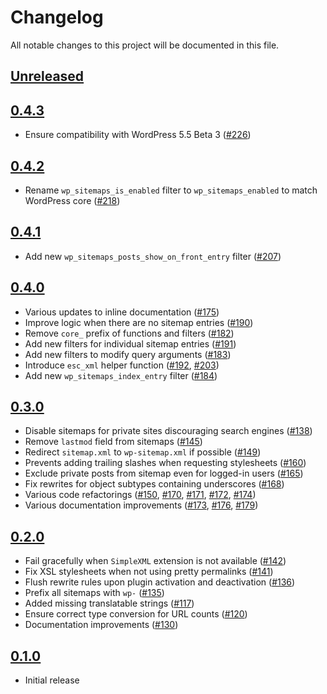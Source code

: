 # Changelog

All notable changes to this project will be documented in this file.

## [Unreleased]

## [0.4.3]

- Ensure compatibility with WordPress 5.5 Beta 3 ([#226](https://github.com/GoogleChromeLabs/wp-sitemaps/pull/226))

## [0.4.2]

- Rename `wp_sitemaps_is_enabled` filter to `wp_sitemaps_enabled` to match WordPress core ([#218](https://github.com/GoogleChromeLabs/wp-sitemaps/pull/218))

## [0.4.1]

- Add new `wp_sitemaps_posts_show_on_front_entry` filter ([#207](https://github.com/GoogleChromeLabs/wp-sitemaps/pull/207))

## [0.4.0]

- Various updates to inline documentation ([#175](https://github.com/GoogleChromeLabs/wp-sitemaps/pull/175))
- Improve logic when there are no sitemap entries ([#190](https://github.com/GoogleChromeLabs/wp-sitemaps/pull/190))
- Remove `core_` prefix of functions and filters ([#182](https://github.com/GoogleChromeLabs/wp-sitemaps/pull/182))
- Add new filters for individual sitemap entries ([#191](https://github.com/GoogleChromeLabs/wp-sitemaps/pull/191))
- Add new filters to modify query arguments ([#183](https://github.com/GoogleChromeLabs/wp-sitemaps/pull/183))
- Introduce `esc_xml` helper function ([#192](https://github.com/GoogleChromeLabs/wp-sitemaps/pull/192), [#203](https://github.com/GoogleChromeLabs/wp-sitemaps/pull/203))
- Add new `wp_sitemaps_index_entry` filter ([#184](https://github.com/GoogleChromeLabs/wp-sitemaps/pull/184))

## [0.3.0]

- Disable sitemaps for private sites discouraging search engines ([#138](https://github.com/GoogleChromeLabs/wp-sitemaps/pull/138))
- Remove `lastmod` field from sitemaps ([#145](https://github.com/GoogleChromeLabs/wp-sitemaps/pull/145))
- Redirect `sitemap.xml` to `wp-sitemap.xml` if possible ([#149](https://github.com/GoogleChromeLabs/wp-sitemaps/pull/149))
- Prevents adding trailing slashes when requesting stylesheets ([#160](https://github.com/GoogleChromeLabs/wp-sitemaps/pull/160))
- Exclude private posts from sitemap even for logged-in users ([#165](https://github.com/GoogleChromeLabs/wp-sitemaps/pull/165))
- Fix rewrites for object subtypes containing underscores ([#168](https://github.com/GoogleChromeLabs/wp-sitemaps/pull/168))
- Various code refactorings ([#150](https://github.com/GoogleChromeLabs/wp-sitemaps/pull/150), [#170](https://github.com/GoogleChromeLabs/wp-sitemaps/pull/170), [#171](https://github.com/GoogleChromeLabs/wp-sitemaps/pull/171), [#172](https://github.com/GoogleChromeLabs/wp-sitemaps/pull/172), [#174](https://github.com/GoogleChromeLabs/wp-sitemaps/pull/174))
- Various documentation improvements ([#173](https://github.com/GoogleChromeLabs/wp-sitemaps/pull/173), [#176](https://github.com/GoogleChromeLabs/wp-sitemaps/pull/176), [#179](https://github.com/GoogleChromeLabs/wp-sitemaps/pull/179))

## [0.2.0]

- Fail gracefully when `SimpleXML` extension is not available ([#142](https://github.com/GoogleChromeLabs/wp-sitemaps/pull/142))
- Fix XSL stylesheets when not using pretty permalinks ([#141](https://github.com/GoogleChromeLabs/wp-sitemaps/pull/141))
- Flush rewrite rules upon plugin activation and deactivation ([#136](https://github.com/GoogleChromeLabs/wp-sitemaps/pull/136))
- Prefix all sitemaps with `wp-` ([#135](https://github.com/GoogleChromeLabs/wp-sitemaps/pull/135))
- Added missing translatable strings ([#117](https://github.com/GoogleChromeLabs/wp-sitemaps/pull/117))
- Ensure correct type conversion for URL counts ([#120](https://github.com/GoogleChromeLabs/wp-sitemaps/pull/120))
- Documentation improvements ([#130](https://github.com/GoogleChromeLabs/wp-sitemaps/pull/130))

## [0.1.0]

- Initial release

[unreleased]: https://github.com/GoogleChromeLabs/wp-sitemaps/compare/v0.4.3...HEAD
[0.4.3]: https://github.com/GoogleChromeLabs/wp-sitemaps/releases/tag/v0.4.3
[0.4.2]: https://github.com/GoogleChromeLabs/wp-sitemaps/releases/tag/v0.4.2
[0.4.1]: https://github.com/GoogleChromeLabs/wp-sitemaps/releases/tag/v0.4.1
[0.4.0]: https://github.com/GoogleChromeLabs/wp-sitemaps/releases/tag/v0.4.0
[0.3.0]: https://github.com/GoogleChromeLabs/wp-sitemaps/releases/tag/v0.3.0
[0.2.0]: https://github.com/GoogleChromeLabs/wp-sitemaps/releases/tag/v0.2.0
[0.1.0]: https://github.com/GoogleChromeLabs/wp-sitemaps/releases/tag/v0.1.0
